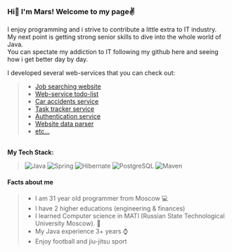 ### Hi👋 I'm Mars! Welcome to my page✌️
I enjoy programming and i strive to contribute a little extra to IT industry. 
<br>My next point is getting strong senior skills to dive into the whole world of Java.  
You can spectate my addiction to IT following my github here and seeing how i get better day by day.

I developed several web-services that you can check out:
> - [Job searching website](https://github.com/knownasmars/job4j_dreamjob)
> - [Web-service todo-list](https://github.com/knownasmars/job4j_todo) 
> - [Car accidents service](https://github.com/knownasmars/job4j_accidents)
> - [Task tracker service](https://github.com/knownasmars/job4j_tracker)
> - [Authentication service](https://github.com/knownasmars/jwt-server-spring)
> - [Website data parser](https://github.com/knownasmars/job4j_grabber/tree/master/src/main/java/ru/job4j/grabber)
> - [etc...](https://github.com/knownasmars?tab=repositories)

<br><b>My Tech Stack:</b>
>![Java](https://img.shields.io/badge/Java-11--17-blue)
![Spring](https://img.shields.io/badge/Spring-%3E%3D%205-green)
![Hibernate](https://img.shields.io/badge/Hibernate-%3E%3D%205-brown)
![PostgreSQL](https://img.shields.io/badge/PostgreSQL-15-yellow)
![Maven](https://img.shields.io/badge/Maven-3-red)

#### Facts about me
> - I am 31 year old programmer from Moscow 💻
> - I have 2 higher educations (engineering & finances)
> - I learned Computer science in MATI (Russian State Technological University Moscow). 🏢
> - My Java experience 3+ years ⌚
> - Enjoy football and jiu-jitsu sport 
